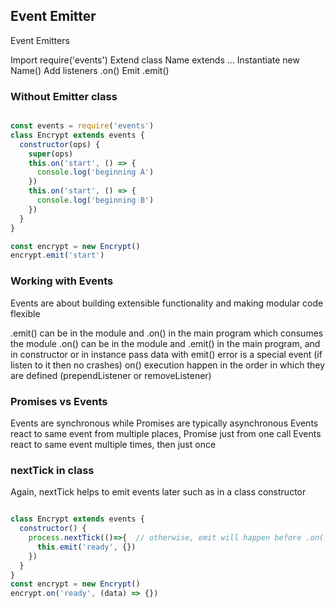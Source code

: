 ## Event Emitter

Event Emitters

Import require('events')
Extend class Name extends ...
Instantiate new Name()
Add listeners .on()
Emit .emit()

### Without Emitter class

```js

const events = require('events')
class Encrypt extends events {
  constructor(ops) {
    super(ops)
    this.on('start', () => {
      console.log('beginning A')
    })    
    this.on('start', () => {
      console.log('beginning B')
    })
  }
}

const encrypt = new Encrypt()
encrypt.emit('start')

```

### Working with Events

Events are about building extensible functionality and making modular code flexible

.emit() can be in the module and .on() in the main program which consumes the module
.on() can be in the module and .emit() in the main program, and in constructor or in instance
pass data with emit()
error is a special event (if listen to it then no crashes)
on() execution happen in the order in which they are defined (prependListener or removeListener)

### Promises vs Events

Events are synchronous while Promises are typically asynchronous
Events react to same event from multiple places, Promise just from one call
Events react to same event multiple times, then just once

### nextTick in class
Again, nextTick helps to emit events later such as in a class constructor

```js

class Encrypt extends events {
  constructor() {
    process.nextTick(()=>{  // otherwise, emit will happen before .on('ready')
      this.emit('ready', {})
    })
  }
}
const encrypt = new Encrypt()
encrypt.on('ready', (data) => {})

```